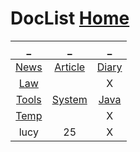 # DocList   [Home](../index.md)

| _ | _ | _ |
|:---:|:---:|:---:|
| [News](News/index.md) | [Article](article/index.md) | [Diary](Diary/index.md) |
| [Law](Law/index.md) |  | X |
| [Tools](Tools/index.md) | [System](System/index.md) | [Java](Java/index.md) |
| [Temp](Temp/index.md) |  | X |
| lucy | 25 | X |

